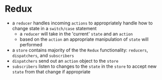 # Redux
- a `reducer` handles incoming `actions` to appropriately handle how to change state in a `switch/case` statement
  - a `reducer` will take in the 'current' `state` and an `action`
  - based on the `action` an appropriate manipulation of `state` will performed
- a `store` contains majority of the the `Redux` functionality: `reducers`, `dispatchers`, and `subscribers`
- `dispatchers` send out an `action` object to the `store`
- `subscribers` listen to changes to the `state` in the `store` to accept new `state` from that change if appropriate